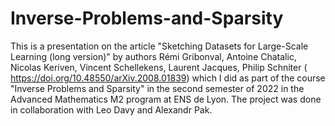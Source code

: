 # Inverse-Problems-and-Sparsity
This is a presentation on the article "Sketching Datasets for Large-Scale Learning (long version)" by authors Rémi Gribonval, Antoine Chatalic, Nicolas Keriven, Vincent Schellekens, Laurent Jacques, Philip Schniter ( https://doi.org/10.48550/arXiv.2008.01839) which I did as part of the course "Inverse Problems and Sparsity" in the second semester of 2022 in the Advanced Mathematics M2 program at ENS de Lyon. The project was done in collaboration with Leo Davy and Alexandr Pak.
